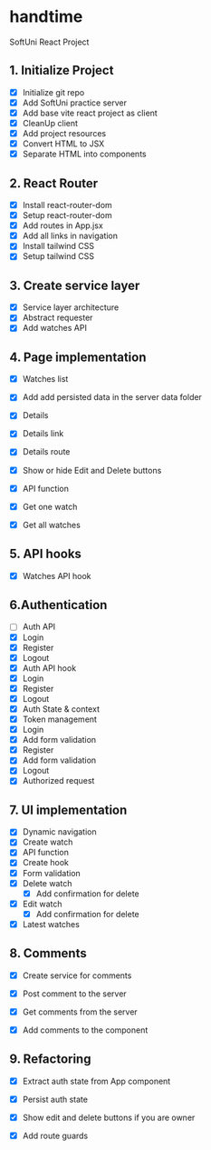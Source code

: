 # handtime

SoftUni React Project

## 1. Initialize Project

- [x] Initialize git repo
- [x] Add SoftUni practice server
- [x] Add base vite react project as client
- [x] CleanUp client
- [x] Add project resources
- [x] Convert HTML to JSX
- [x] Separate HTML into components

## 2. React Router

- [x] Install react-router-dom
- [x] Setup react-router-dom
- [x] Add routes in App.jsx
- [x] Add all links in navigation
- [x] Install tailwind CSS
- [x] Setup tailwind CSS

## 3. Create service layer

- [x] Service layer architecture
- [x] Abstract requester
- [x] Add watches API

## 4. Page implementation

- [x] Watches list
 - [x] Add add persisted data in the server data folder
- [x] Details
- [x] Details link
- [x] Details route
- [x] Show or hide Edit and Delete buttons
- [x] API function
 - [x] Get one watch 
 - [x] Get all watches 
 

## 5. API hooks
 - [x] Watches API hook
  
## 6.Authentication
 - [ ] Auth API
  - [x] Login
  - [x] Register
  - [x] Logout
- [x]  Auth API hook
 - [x] Login
 - [x] Register
 - [x] Logout  
 - [x] Auth State & context
 - [x] Token management
 - [x] Login
  - [x] Add form validation  
 - [x] Register
  - [x] Add form validation
- [x] Logout
- [x] Authorized request

 ## 7. UI implementation
- [x] Dynamic navigation
- [x] Create watch
 - [x] API function
 - [x] Create hook
 - [x] Form validation
- [x] Delete watch
  - [x] Add confirmation for delete
- [x] Edit watch
  - [x] Add confirmation for delete
- [x] Latest watches

## 8. Comments 
-[x] Create service for comments
-[x] Post comment to the server
-[x] Get comments from the server
-[x] Add comments to the component


## 9. Refactoring 
 - [x] Extract auth state from App component
 - [x] Persist auth state 
 - [x] Show edit and delete buttons if you are owner
 - [x] Add route guards
    
